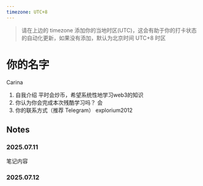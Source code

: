 ```yaml
---
timezone: UTC+8
---
```


> 请在上边的 timezone 添加你的当地时区(UTC)，这会有助于你的打卡状态的自动化更新，如果没有添加，默认为北京时间 UTC+8 时区


# 你的名字
Carina

1. 自我介绍
   平时会炒币，希望系统性地学习web3的知识
3. 你认为你会完成本次残酷学习吗？
   会
5. 你的联系方式（推荐 Telegram）
   explorium2012

## Notes

<!-- Content_START -->

### 2025.07.11

笔记内容

### 2025.07.12

<!-- Content_END -->
